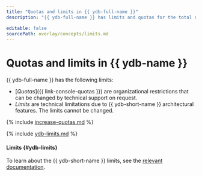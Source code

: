 ```yaml
---
title: "Quotas and limits in {{ ydb-full-name }}"
description: "{{ ydb-full-name }} has limits and quotas for the total number of processor cores for all database hosts, total amount of RAM for all database hosts, maximum number of hosts, and maximum number of databases per cloud. For more information about the service restrictions, read this article."

editable: false
sourcePath: overlay/concepts/limits.md
---
```


# Quotas and limits in {{ ydb-name }}

{{ ydb-full-name }} has the following limits:

* [_Quotas_]({{ link-console-quotas }}) are organizational restrictions that can be changed by technical support on request.
* _Limits_ are technical limitations due to {{ ydb-short-name }} architectural features. The limits cannot be changed.

{% include [increase-quotas.md](../../_includes/increase-quotas.md) %}

{% include [ydb-limits.md](../../_includes/ydb/ydb-limits.md) %}

#### Limits {#ydb-limits}

To learn about the {{ ydb-short-name }} limits, see the [relevant documentation](https://ydb.tech/en/docs/concepts/limits-ydb).
